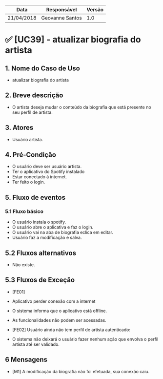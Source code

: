 Data | Responsável | Versão|
--------- | ------| --------|
21/04/2018 | Geovanne Santos |   1.0   |

# ✅ [UC39] - atualizar biografia do artista

## 1. Nome do Caso de Uso
- atualizar biografia do artista

## 2.  Breve descrição
- O artista deseja mudar o conteúdo da biografia que está presente no seu perfil de artista.

## 3.  Atores
- Usuário artista.

## 4.  Pré-Condição
- O usuário deve ser usuário artista.
- Ter o aplicativo do Spotify instalado
- Estar conectado à internet.
- Ter feito o login.

## 5.  Fluxo de eventos

### 5.1 Fluxo básico

- O usuário instala o spotify.
- O usuário abre o aplicativa e faz o login.
- O usuário vai na aba de biografia eclica em editar.
- Usuário faz a modificação e salva.

## 5.2 Fluxos alternativos

- Não existe.

## 5.3 Fluxos de Exceção
- [FE01]
- Aplicativo perder conexão com a internet
- O sistema informa que o aplicativo está offline.
- As funcionalidades não podem ser acessadas.

- [FE02] Usuário ainda não tem perfil de artista autenticado:
- O sistema não deixará o usuário fazer nenhum ação que envolva o perfil artista até ser validado.

## 6 Mensagens
- [M1] A modificação da biografia não foi efetuada, sua conexão caiu.
